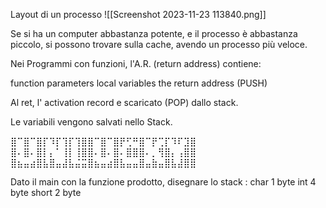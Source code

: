 Layout di un processo
![[Screenshot 2023-11-23 113840.png]]

Se si ha un computer abbastanza potente, e il processo è abbastanza piccolo, si possono trovare sulla cache, avendo un processo più veloce.

Nei Programmi con funzioni, l'A.R. (return address) contiene:

function parameters
local variables
the return address
(PUSH)

Al ret, l' activation record e scaricato (POP) dallo stack.

Le variabili vengono salvati nello Stack.

⣿⠉⣿⠉⣿⡏⠹⡏⢹⡏⢹⣿⣿⠉⣿⠉⣿⡟⢋⠛⣿⠉⡟⢉⡏⠹⠏⣹⣿
⣿⠄⣿⠄⣿⡇⡄⠁⢸⡇⢸⣿⣿⠄⣿⠄⣿⠄⣿⣿⣿⠄⡀⢻⣿⡄⢠⣿⣿ ⣿⣦⣤⣴⣿⣧⣿⣤⣼⣧⣬⣭⣿⣦⣤⣴⣿⣧⣤⣤⣿⣤⣷⣤⣿⣧⣼⣿⣿⠀⠀⠀⠀⠀⠀⠀⠀ 

Dato il main con la funzione prodotto, disegnare lo stack : char 1 byte
int 4 byte
short 2 byte